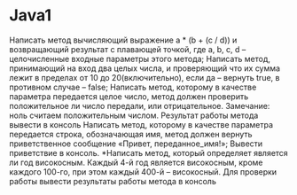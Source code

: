 # Java1
Написать метод вычисляющий выражение a * (b + (c / d)) и возвращающий результат с плавающей точкой, где a, b, c, d – целочисленные входные параметры этого метода;
Написать метод, принимающий на вход два целых числа, и проверяющий что их сумма лежит в пределах от 10 до 20(включительно), если да – вернуть true, в противном случае – false;
Написать метод, которому в качестве параметра передается целое число, метод должен проверить положительное ли число передали, или отрицательное. Замечание: ноль считаем положительным числом. Результат работы метода вывести в консоль
Написать метод, которому в качестве параметра передается строка, обозначающая имя, метод должен вернуть приветственное сообщение «Привет, переданное_имя!»; Вывести приветствие в консоль.
*Написать метод, который определяет является ли год високосным. Каждый 4-й год является високосным, кроме каждого 100-го, при этом каждый 400-й – високосный. Для проверки работы вывести результаты работы метода в консоль
